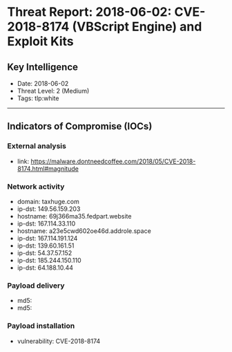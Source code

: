# Threat Report: 2018-06-02: CVE-2018-8174 (VBScript Engine) and Exploit Kits


## Key Intelligence
* Date: 2018-06-02
* Threat Level: 2 (Medium)
* Tags: tlp:white

---

## Indicators of Compromise (IOCs)
### External analysis
* link: https://malware.dontneedcoffee.com/2018/05/CVE-2018-8174.html#magnitude

### Network activity
* domain: taxhuge.com
* ip-dst: 149.56.159.203
* hostname: 69j366ma35.fedpart.website
* ip-dst: 167.114.33.110
* hostname: a23e5cwd602oe46d.addrole.space
* ip-dst: 167.114.191.124
* ip-dst: 139.60.161.51
* ip-dst: 54.37.57.152
* ip-dst: 185.244.150.110
* ip-dst: 64.188.10.44

### Payload delivery
* md5: <md5>
* md5: <md5>

### Payload installation
* vulnerability: CVE-2018-8174
